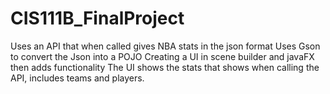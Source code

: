 # CIS111B_FinalProject
Uses an API that when called gives NBA stats in the json format
Uses Gson to convert the Json into a POJO
Creating a UI in scene builder and javaFX then adds functionality
The UI shows the stats that shows when calling the API, includes teams and players.

